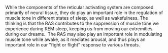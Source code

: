 While the components of the reticular activating system are composed primarily of neural tissue, they do play an important role in the regulation of muscle tone in different states of sleep, as well as wakefulness. The thinking is that the RAS contributes to the suppression of muscle tone we experience during REM sleep, keeping us from moving our extremities during our dreams.  The RAS may also play an important role in modulating muscle tone while awake, as it mediates arousal, and thus plays an important role in our "fight or flight" response to various threats.